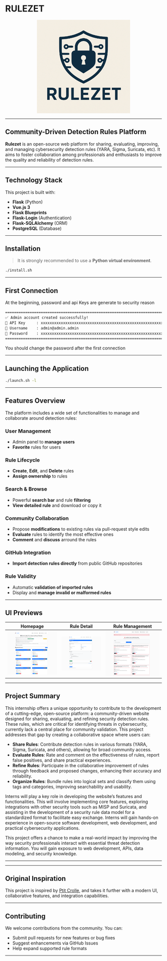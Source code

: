# RULEZET

<p align="center">
  <img src="https://raw.githubusercontent.com/ngsoti/rulezet-core/main/doc/logo_rulezet.png" width="300" alt="Rulezet logo">
</p>

---

## Community-Driven Detection Rules Platform

**Rulezet** is an open-source web platform for sharing, evaluating, improving, and managing cybersecurity detection rules (YARA, Sigma, Suricata, etc). It aims to foster collaboration among professionals and enthusiasts to improve the quality and reliability of detection rules.

---

## Technology Stack

This project is built with:

- **Flask** (Python)
- **Vue.js 3**
- **Flask Blueprints**
- **Flask-Login** (Authentication)
- **Flask-SQLAlchemy** (ORM)
- **PostgreSQL** (Database)

---

## Installation

> It is strongly recommended to use a **Python virtual environment**.

```bash
./install.sh
```

---

## First Connection

At the beginning, password and api Keys are generate to security reason


```bash
====================================================================================================
✅ Admin account created successfully!
🔑 API Key     : xxxxxxxxxxxxxxxxxxxxxxxxxxxxxxxxxxxxxxxxxxxxxxxxxxxxxxxxxxxx ( Unique secret key )
👤 Username    : admin@admin.admin
🔐 Password    : xxxxxxxxxxxxxxxxxxxxxxxxxxxxxxxxxxxxxxxxxxxxxxxxxxxxxxxxxxxx   (⚠️ Change it after first login)
====================================================================================================

```

You should change the password after the first connection 

---

## Launching the Application

```bash
./launch.sh -l
```

---

## Features Overview

The platform includes a wide set of functionalities to manage and collaborate around detection rules:

### User Management
- Admin panel to **manage users**  
- **Favorite** rules for users

### Rule Lifecycle
- **Create**, **Edit**, and **Delete** rules  
- **Assign ownership** to rules  

### Search & Browse
- Powerful **search bar** and rule **filtering**  
- **View detailed rule** and download or copy it  

### Community Collaboration
- Propose **modifications** to existing rules via pull-request style edits 
- **Evaluate** rules to identify the most effective ones
- **Comment** and **discuss** arround the rules  

### GitHub Integration
- **Import detection rules directly** from public GitHub repositories  

### Rule Validity
- Automatic **validation of imported rules**
- Display and **manage invalid or malformed rules**  

---

## UI Previews

| Homepage | Rule Detail | Rule Management |
|---------|--------------|-----------------|
| ![Home](https://raw.githubusercontent.com/ngsoti/rulezet-core/main/doc/rulezet_readme.png) | ![Detail](https://raw.githubusercontent.com/ngsoti/rulezet-core/main/doc/rulezet_detail_readme.png) | ![Readme](https://raw.githubusercontent.com/ngsoti/rulezet-core/main/doc/rulezet_invalid_rule.png) |

---

## Project Summary

This internship offers a unique opportunity to contribute to the development of a cutting-edge, open-source platform: a community-driven website designed for sharing, evaluating, and refining security detection rules. These rules, which are critical for identifying threats in cybersecurity, currently lack a central place for community validation. This project addresses that gap by creating a collaborative space where users can:

- **Share Rules**: Contribute detection rules in various formats (YARA, Sigma, Suricata, and others), allowing for broad community access.
- **Evaluate Rules**: Rate and comment on the effectiveness of rules, report false positives, and share practical experiences.
- **Refine Rules**: Participate in the collaborative improvement of rules through feedback and proposed changes, enhancing their accuracy and reliability.
- **Organize Rules**: Bundle rules into logical sets and classify them using tags and categories, improving searchability and usability.

Interns will play a key role in developing the website’s features and functionalities. This will involve implementing core features, exploring integrations with other security tools such as MISP and Suricata, and assisting in the development of a security rule data model for a standardized format to facilitate easy exchange. Interns will gain hands-on experience in open-source software development, web development, and practical cybersecurity applications. 

This project offers a chance to make a real-world impact by improving the way security professionals interact with essential threat detection information. You will gain exposure to web development, APIs, data modeling, and security knowledge.

---

---

## Original Inspiration

This project is inspired by [Ptit Crolle](https://github.com/DavidCruciani/ptit-crolle), and takes it further with a modern UI, collaborative features, and integration capabilities.

---

## Contributing

We welcome contributions from the community. You can:
- Submit pull requests for new features or bug fixes
- Suggest enhancements via GitHub Issues
- Help expand supported rule formats

---

